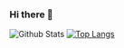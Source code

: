 ### Hi there 👋

![Github Stats](https://github-readme-stats.vercel.app/api?username=pocotan001&show_icons=true&count_private=true&custom_title=Pocotan001%27s%20Github%20Stats&theme=dracula)
[![Top Langs](https://github-readme-stats.vercel.app/api/top-langs/?username=pocotan001&langs_count=10&layout=compact&theme=dracula)](https://github.com/anuraghazra/github-readme-stats)
